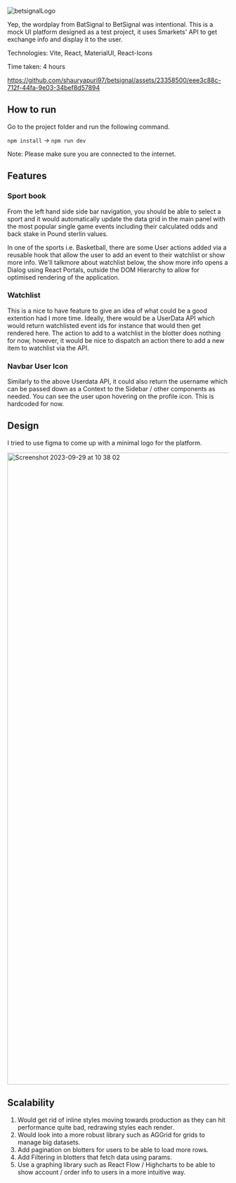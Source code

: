 ![betsignalLogo](https://github.com/shauryapuri97/betsignal/assets/23358500/7a51d201-5a37-424f-ba51-61124b2d8940)

Yep, the wordplay from BatSignal to BetSignal was intentional. This is a mock UI platform designed as a test project, it uses Smarkets' API to get exchange info and display it to the user.

Technologies: Vite, React, MaterialUI, React-Icons

Time taken: 4 hours

https://github.com/shauryapuri97/betsignal/assets/23358500/eee3c88c-712f-44fa-9e03-34bef8d57894


## How to run
Go to the project folder and run the following command.

`npm install` -> `npm run dev`

Note: Please make sure you are connected to the internet.

## Features
### Sport book
From the left hand side side bar navigation, you should be able to select a sport and it would automatically update the data grid in the main panel with the most popular single game events including their calculated odds and back stake in Pound sterlin values.

In one of the sports i.e. Basketball, there are some User actions added via a reusable hook that allow the user to add an event to their watchlist or show more info. We'll talkmore about watchlist below, the show more info opens a Dialog using React Portals, outside the DOM Hierarchy to allow for optimised rendering of the application.

### Watchlist
This is a nice to have feature to give an idea of what could be a good extention had I more time. Ideally, there would be a UserData API which would return watchlisted event ids for instance that would then get rendered here. The action to add to a watchlist in the blotter does nothing for now, however, it would be nice to dispatch an action there to add a new item to watchlist via the API.

### Navbar User Icon
Similarly to the above Userdata API, it could also return the username which can be passed down as a Context to the Sidebar / other components as needed. You can see the user upon hovering on the profile icon. This is hardcoded for now.

## Design
I tried to use figma to come up with a minimal logo for the platform.

<img width="1439" alt="Screenshot 2023-09-29 at 10 38 02" src="https://github.com/shauryapuri97/betsignal/assets/23358500/b9dbd542-1483-4fce-91bf-4904763bb9d2">


## Scalability
1. Would get rid of inline styles moving towards production as they can hit performance quite bad, redrawing styles each render.
2. Would look into a more robust library such as AGGrid for grids to manage big datasets.
3. Add pagination on blotters for users to be able to load more rows.
4. Add Filtering in blotters that fetch data using params.
5. Use a graphing library such as React Flow / Highcharts to be able to show account / order info to users in a more intuitive way.
